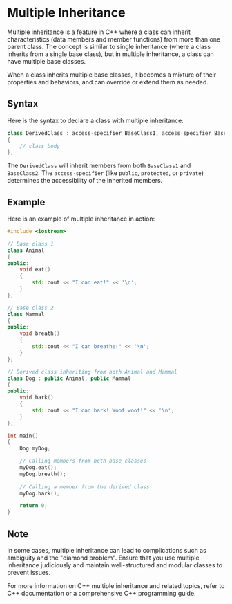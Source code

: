 # Multiple Inheritance

Multiple inheritance is a feature in C++ where a class can inherit characteristics (data members and member functions) from more than one parent class. The concept is similar to single inheritance (where a class inherits from a single base class), but in multiple inheritance, a class can have multiple base classes.

When a class inherits multiple base classes, it becomes a mixture of their properties and behaviors, and can override or extend them as needed.

## Syntax

Here is the syntax to declare a class with multiple inheritance:

```cpp
class DerivedClass : access-specifier BaseClass1, access-specifier BaseClass2, ...
{
    // class body
};
```

The `DerivedClass` will inherit members from both `BaseClass1` and `BaseClass2`. The `access-specifier` (like `public`, `protected`, or `private`) determines the accessibility of the inherited members.

## Example

Here is an example of multiple inheritance in action:

```cpp
#include <iostream>

// Base class 1
class Animal
{
public:
    void eat()
    {
        std::cout << "I can eat!" << '\n';
    }
};

// Base class 2
class Mammal
{
public:
    void breath()
    {
        std::cout << "I can breathe!" << '\n';
    }
};

// Derived class inheriting from both Animal and Mammal
class Dog : public Animal, public Mammal
{
public:
    void bark()
    {
        std::cout << "I can bark! Woof woof!" << '\n';
    }
};

int main()
{
    Dog myDog;

    // Calling members from both base classes
    myDog.eat();
    myDog.breath();
    
    // Calling a member from the derived class
    myDog.bark();

    return 0;
}
```

## Note

In some cases, multiple inheritance can lead to complications such as ambiguity and the "diamond problem". Ensure that you use multiple inheritance judiciously and maintain well-structured and modular classes to prevent issues.

For more information on C++ multiple inheritance and related topics, refer to C++ documentation or a comprehensive C++ programming guide.